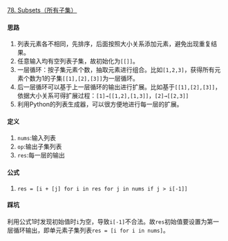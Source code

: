 [78. Subsets（所有子集）](https://leetcode.com/problems/subsets/)

#### 思路
1. 列表元素各不相同，先排序，后面按照大小关系添加元素，避免出现重复结果。
2. 任意输入均有空列表子集，故初始化为`[[]]`。
3. 一层循环：按子集元素个数，抽取元素进行组合。比如`[1,2,3]`，获得所有元素个数为1的子集`[[1],[2],[3]]`为一层循环。
4. 后一层循环可以基于上一层循环的输出进行扩展。比如基于`[[1],[2],[3]]`，依据大小关系可得扩展过程：`[1]→[[1,2],[1,3]]`，`[2]→[[2,3]]`
5. 利用Python的列表生成器，可以很方便地进行每一层的扩展。

#### 定义
1. `nums`:输入列表
2. `op`:输出子集列表
3. `res`:每一层的输出

#### 公式
1. `res = [i + [j] for i in res for j in nums if j > i[-1]]`

#### 踩坑
利用公式1时发现初始值时`i`为空，导致`i[-1]`不合法。故`res`初始值要设置为第一层循环输出，即单元素子集列表`res = [i for i in nums]`。
